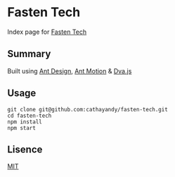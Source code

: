 # Fasten Tech

Index page for [Fasten Tech](http://cathayandy.com)

## Summary

Built using [Ant Design](https://ant.design), [Ant Motion](https://motion.ant.design/) & [Dva.js](https://github.com/dvajs/dva)

## Usage

    git clone git@github.com:cathayandy/fasten-tech.git
    cd fasten-tech
    npm install
    npm start

## Lisence

[MIT](https://tldrlegal.com/license/mit-license)